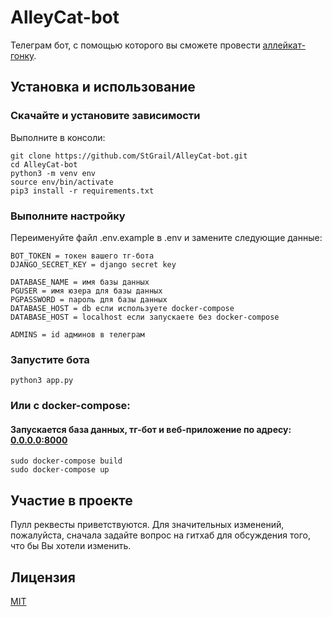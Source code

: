 # AlleyCat-bot
Телеграм бот, с помощью которого вы сможете провести [аллейкат-гонку](https://en.wikipedia.org/wiki/Alleycat_race).

## Установка и использование
### Скачайте и установите зависимости
Выполните в консоли:
```
git clone https://github.com/StGrail/AlleyCat-bot.git
cd AlleyCat-bot
python3 -m venv env
source env/bin/activate
pip3 install -r requirements.txt
```
### Выполните настройку
Переименуйте файл .env.example в .env и замените  следующие данные:
```
BOT_TOKEN = токен вашего тг-бота
DJANGO_SECRET_KEY = django secret key

DATABASE_NAME = имя базы данных
PGUSER = имя юзера для базы данных
PGPASSWORD = пароль для базы данных
DATABASE_HOST = db если используете docker-compose
DATABASE_HOST = localhost если запускаете без docker-compose

ADMINS = id админов в телеграм
```
### Запустите бота
```
python3 app.py
```
### Или с docker-compose:
#### Запускается база данных, тг-бот и веб-приложение по адресу: [0.0.0.0:8000](0.0.0.0:8000)
```
sudo docker-compose build
sudo docker-compose up
```

## Участие в проекте
Пулл реквесты приветствуются. Для значительных изменений, пожалуйста,  сначала задайте вопрос на гитхаб для обсуждения того, что бы Вы хотели изменить.
## Лицензия
[MIT](https://choosealicense.com/licenses/mit/)